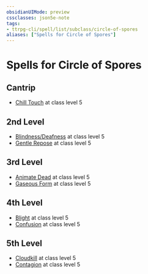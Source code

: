 ```yaml
---
obsidianUIMode: preview
cssclasses: json5e-note
tags:
- ttrpg-cli/spell/list/subclass/circle-of-spores
aliases: ["Spells for Circle of Spores"]
---
```

# Spells for Circle of Spores

## Cantrip

- [Chill Touch](3-Mechanics/CLI/spells/chill-touch.md "PHB") at class level 5

## 2nd Level

- [Blindness/Deafness](3-Mechanics/CLI/spells/blindness-deafness.md "PHB") at class level 5
- [Gentle Repose](3-Mechanics/CLI/spells/gentle-repose.md "PHB") at class level 5

## 3rd Level

- [Animate Dead](3-Mechanics/CLI/spells/animate-dead.md "PHB") at class level 5
- [Gaseous Form](3-Mechanics/CLI/spells/gaseous-form.md "PHB") at class level 5

## 4th Level

- [Blight](3-Mechanics/CLI/spells/blight.md "PHB") at class level 5
- [Confusion](3-Mechanics/CLI/spells/confusion.md "PHB") at class level 5

## 5th Level

- [Cloudkill](3-Mechanics/CLI/spells/cloudkill.md "PHB") at class level 5
- [Contagion](3-Mechanics/CLI/spells/contagion.md "PHB") at class level 5
